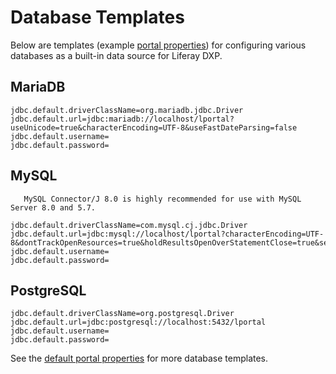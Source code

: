 # Database Templates

Below are templates (example [portal properties](./portal-properties.md)) for configuring various databases as a built-in data source for Liferay DXP.

## MariaDB

```properties
jdbc.default.driverClassName=org.mariadb.jdbc.Driver
jdbc.default.url=jdbc:mariadb://localhost/lportal?useUnicode=true&characterEncoding=UTF-8&useFastDateParsing=false
jdbc.default.username=
jdbc.default.password=
```

## MySQL

```important::
   MySQL Connector/J 8.0 is highly recommended for use with MySQL Server 8.0 and 5.7.
```

```properties
jdbc.default.driverClassName=com.mysql.cj.jdbc.Driver
jdbc.default.url=jdbc:mysql://localhost/lportal?characterEncoding=UTF-8&dontTrackOpenResources=true&holdResultsOpenOverStatementClose=true&serverTimezone=GMT&useFastDateParsing=false&useUnicode=true
jdbc.default.username=
jdbc.default.password=
```

## PostgreSQL

```properties
jdbc.default.driverClassName=org.postgresql.Driver
jdbc.default.url=jdbc:postgresql://localhost:5432/lportal
jdbc.default.username=
jdbc.default.password=
```

See the [default portal properties](https://docs.liferay.com/dxp/portal/7.2-latest/propertiesdoc/portal.properties.html#JDBC) for more database templates.
